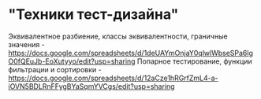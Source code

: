 # "Техники тест-дизайна" 
Эквивалентное разбиение, классы эквивалентности, граничные значения - https://docs.google.com/spreadsheets/d/1deUAYmOnjaY0qlwlWbseSPa6lgO0fQEuJb-EoXutyyo/edit?usp=sharing
Попарное тестирование, функции фильтрации и сортировки - https://docs.google.com/spreadsheets/d/12aCze1hRGrfZmL4-a-iOVN5BDLRnFFygBYaSqmYVCgs/edit?usp=sharing

